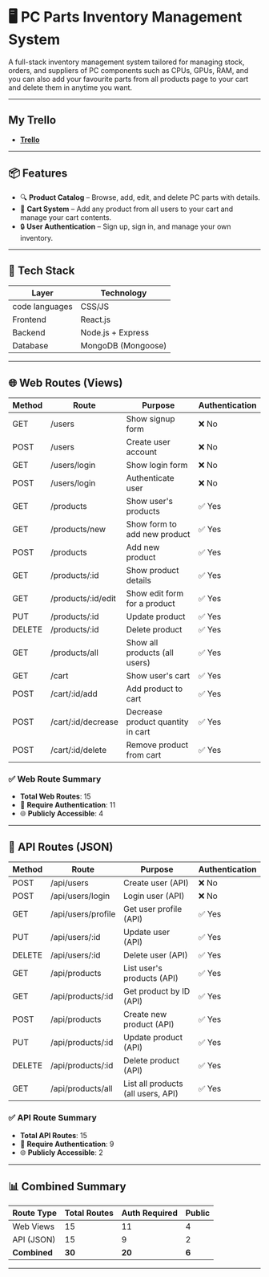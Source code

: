 # 🖥️ PC Parts Inventory Management System

A full-stack inventory management system tailored for managing stock, orders, and suppliers of PC components such as CPUs, GPUs, RAM, and you can also add your favourite parts from all products page to your cart and delete them in anytime you want.

---
## My Trello
- **[Trello](https://trello.com/invite/b/6889fa44f2109b79c564c9b2/ATTI3dabdfe95b627c30dfc15dc605372827DF923D12/pc-parts-inventory-management-system)**

---

## 📦 Features

- 🔍 **Product Catalog** – Browse, add, edit, and delete PC parts with details.
- 🛒 **Cart System** – Add any product from all users to your cart and manage your cart contents.
- 🔒 **User Authentication** – Sign up, sign in, and manage your own inventory.

---

## 🧱 Tech Stack

| Layer         | Technology         |
|---------------|--------------------|
| code languages| CSS/JS             |
| Frontend      | React.js           |
| Backend       | Node.js + Express  |
| Database      | MongoDB (Mongoose) |


---


## 🌐 Web Routes (Views)

| Method | Route                        | Purpose                                 | Authentication |
|--------|------------------------------|-----------------------------------------|----------------|
| GET    | /users                       | Show signup form                        | ❌ No           |
| POST   | /users                       | Create user account                     | ❌ No           |
| GET    | /users/login                 | Show login form                         | ❌ No           |
| POST   | /users/login                 | Authenticate user                       | ❌ No           |
| GET    | /products                    | Show user's products                    | ✅ Yes          |
| GET    | /products/new                | Show form to add new product            | ✅ Yes          |
| POST   | /products                    | Add new product                         | ✅ Yes          |
| GET    | /products/:id                | Show product details                    | ✅ Yes          |
| GET    | /products/:id/edit           | Show edit form for a product            | ✅ Yes          |
| PUT    | /products/:id                | Update product                          | ✅ Yes          |
| DELETE | /products/:id                | Delete product                          | ✅ Yes          |
| GET    | /products/all                | Show all products (all users)           | ✅ Yes          |
| GET    | /cart                        | Show user's cart                        | ✅ Yes          |
| POST   | /cart/:id/add                | Add product to cart                     | ✅ Yes          |
| POST   | /cart/:id/decrease           | Decrease product quantity in cart       | ✅ Yes          |
| POST   | /cart/:id/delete             | Remove product from cart                | ✅ Yes          |


### ✅ Web Route Summary
- **Total Web Routes**: 15  
- 🔐 **Require Authentication**: 11  
- 🌐 **Publicly Accessible**: 4

---

## 🔌 API Routes (JSON)

| Method | Route                        | Purpose                                 | Authentication |
|--------|------------------------------|-----------------------------------------|----------------|
| POST   | /api/users                    | Create user (API)                        | ❌ No           |
| POST   | /api/users/login              | Login user (API)                         | ❌ No           |
| GET    | /api/users/profile            | Get user profile (API)                   | ✅ Yes          |
| PUT    | /api/users/:id                | Update user (API)                        | ✅ Yes          |
| DELETE | /api/users/:id                | Delete user (API)                        | ✅ Yes          |
| GET    | /api/products                 | List user's products (API)               | ✅ Yes          |
| GET    | /api/products/:id             | Get product by ID (API)                  | ✅ Yes          |
| POST   | /api/products                 | Create new product (API)                 | ✅ Yes          |
| PUT    | /api/products/:id             | Update product (API)                     | ✅ Yes          |
| DELETE | /api/products/:id             | Delete product (API)                     | ✅ Yes          |
| GET    | /api/products/all             | List all products (all users, API)       | ✅ Yes          |


### ✅ API Route Summary
- **Total API Routes**: 15  
- 🔐 **Require Authentication**: 9 
- 🌐 **Publicly Accessible**: 2

---

## 📊 Combined Summary

| Route Type   | Total Routes | Auth Required | Public |
|--------------|--------------|----------------|--------|
| Web Views    | 15           | 11             | 4      |
| API (JSON)   | 15           | 9              | 2      |
| **Combined** | **30**       | **20**         | **6**  |

---

